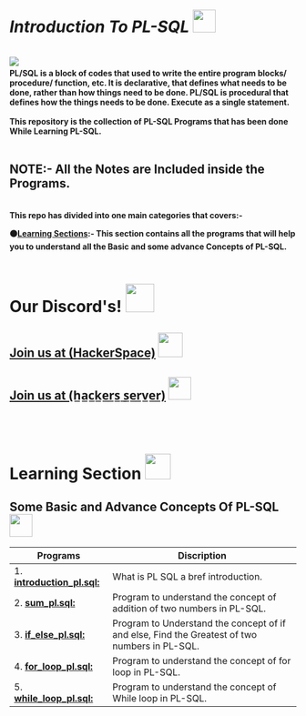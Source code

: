  <h1><b><i>Introduction To PL-SQL </i></b><img src="https://i.imgur.com/B4rKfNl.png" height=40px></h1> 
 <br>
<img src="https://i.imgur.com/f0RMeMg.png" > 
<img src="https://i.imgur.com/wZ2fx8S.gif" height=4px width=100%>
<br><b>
PL/SQL is a block of codes that used to write the entire program blocks/ procedure/ function, etc. It is declarative, that defines what needs to be done, rather than how things need to be done. PL/SQL is procedural that defines how the things needs to be done. Execute as a single statement.<br><br>
This repository is the collection of PL-SQL Programs that has been done While Learning PL-SQL.<br><br>

<h2><b>NOTE<b>:- All the Notes are Included inside the Programs. </h2>
<br>
This repo has divided into one main categories that covers:-<br>

⚫<u>Learning Sections</u>:- This section contains all the programs that will help you to understand all the Basic and some advance Concepts of PL-SQL. <br>

<b>
<img src="https://i.imgur.com/wZ2fx8S.gif" height=4px width=100%>

# Our Discord's! <img src="https://i.imgur.com/YrfDw86.gif" height=50px>

<!-- <img src="https://i.imgur.com/wZ2fx8S.gif" height=5px width=50%> -->

**[<h2>Join us at (HackerSpace)](https://discord.gg/5PNFxQF2nz)** <img src="https://i.imgur.com/eWIwGMl.png" height=43px>

**[<h2>Join us at (h̲a̲c̲k̲e̲r̲s̲ ̲s̲e̲r̲v̲e̲r̲)](https://discord.gg/5uZjRKHmJQ)** <img src="https://i.imgur.com/ZvJVrUo.gif" height=40px>

<!-- <img src="https://i.imgur.com/wZ2fx8S.gif" height=5px width=50%> -->
</b>
<br>

<!-- # Compile & Run C++ programs <img src="https://i.imgur.com/Csp0I6C.gifg" height=40px>

<img src="https://i.imgur.com/wZ2fx8S.gif" height=4px width=100%>

## ⭐Compilation <img src="https://i.imgur.com/bk962Bi.gif" height=30px>

 <img src="https://i.imgur.com/aLhRk4Z.gif" height=12px>&nbsp;&nbsp;<b>( g++ program_name.cpp ):&nbsp;&nbsp;&nbsp;</b> This will compile your program at the same location with the name a.out / a.exe .<br>

 <img src="https://i.imgur.com/aLhRk4Z.gif" height=12px>&nbsp;&nbsp;<b>( g++ program_name.cpp -o xyz ):&nbsp;&nbsp;&nbsp;<b> This will compile your program at the same place but if you use -0 it will give a custom name to your compiled program, in this case it is xyz. <br>

 <img src="https://i.imgur.com/aLhRk4Z.gif" height=12px>&nbsp;&nbsp;<b>( g++ program_name.cpp -o ../../out/xyz ):&nbsp;&nbsp;&nbsp;<b> This will compile your program at the location where you want to save with the name you want, in my case it is xyz.<br>

 ## ⭐Run<img src="https://i.imgur.com/ZTeqcGO.gif" height=35px>

<img src="https://i.imgur.com/aLhRk4Z.gif" height=12px>&nbsp;&nbsp;<b>( program_name.exe ):&nbsp;&nbsp;&nbsp;<b> Writting this at the location where your program is compiled, it will run your C++ program. -->

<img src="https://i.imgur.com/wZ2fx8S.gif" height=4px width=100%>

# Learning Section <img src="https://i.imgur.com/ARXvPUn.gif"  height=45px>

## Some Basic and Advance Concepts Of PL-SQL <img src="https://i.imgur.com/VIvdPkP.gif" height=40px>

| Programs                                           |Discription                             |
|----------------------------------------------------|----------------------------------------|
|1. **[introduction_pl.sql:](learning/introduction_pl.sql)**| What is PL SQL a bref introduction. |
|2. **[sum_pl.sql:](learning/sum_pl.sql)**| Program to understand the concept of addition of two numbers in PL-SQL.|
|3. **[if_else_pl.sql:](learning/if_else_pl.sql)**| Program to Understand the concept of if and else, Find the Greatest of two numbers in PL-SQL.|
|4. **[for_loop_pl.sql:](learning/for_loop_pl.sql)**| Program to understand the concept of for loop in PL-SQL.|
|5. **[while_loop_pl.sql:](learning/while_loop-pl.sql)**| Program to understand the concept of While loop in PL-SQL.|
<br>

